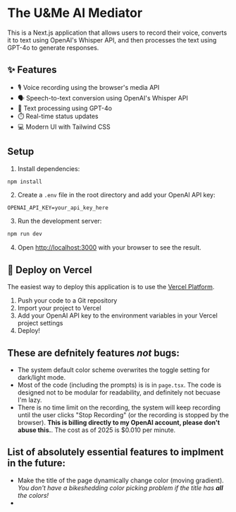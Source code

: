 # The U&Me AI Mediator

This is a Next.js application that allows users to record their voice, converts it to text using OpenAI's Whisper API, and then processes the text using GPT-4o to generate responses.

## ✨ Features

- 🎙️ Voice recording using the browser's media API
- 🗣️ Speech-to-text conversion using OpenAI's Whisper API
- 🤖 Text processing using GPT-4o
- ⏱️ Real-time status updates
- 💻 Modern UI with Tailwind CSS

## Setup

1. Install dependencies:
```bash
npm install
```

2. Create a `.env` file in the root directory and add your OpenAI API key:
```
OPENAI_API_KEY=your_api_key_here
```

3. Run the development server:
```bash
npm run dev
```

4. Open [http://localhost:3000](http://localhost:3000) with your browser to see the result.

## 🚀 Deploy on Vercel

The easiest way to deploy this application is to use the [Vercel Platform](https://vercel.com/new).

1. Push your code to a Git repository
2. Import your project to Vercel
3. Add your OpenAI API key to the environment variables in your Vercel project settings
4. Deploy!


## These are defnitely features _not_ bugs:
- The system default color scheme overwrites the toggle setting for dark/light mode.
- Most of the code (including the prompts) is is in `page.tsx`. The code is designed not to be modular for readability, and definitely not becuase I'm lazy.
- There is no time limit on the recording, the system will keep recording until the user clicks "Stop Recording" (or the recording is stopped by the browser). **This is billing directly to my OpenAI account, please don't abuse this.**. The cost as of 2025 is $0.010 per minute.


## List of absolutely essential features to implment in the future:
- Make the title of the page dynamically change color (moving gradient). _You don't have a bikeshedding color picking problem if the title has __all__ the colors!_
- 